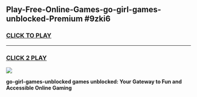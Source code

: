 
## Play-Free-Online-Games-go-girl-games-unblocked-Premium #9zki6
<h3>
<a href="https://premium.freeplayer.one?title=go-girl-games-unblocked&ref=8M">CLICK TO PLAY</a></h3>
<hr>

<h3>
<a href="https://premium.freeplayer.one?title=go-girl-games-unblocked&ref=8M">CLICK 2 PLAY</a>
  
</h3>

<a href="https://premium.freeplayer.one?title=go-girl-games-unblocked&ref=8M"><img src="https://clearcache.store/games.png"></a>


**go-girl-games-unblocked games unblocked: Your Gateway to Fun and Accessible Online Gaming**
